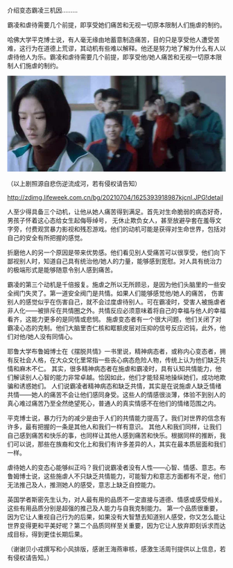 介绍变态霸凌三机因………


霸凌和虐待需要几个前提，即享受她们痛苦和无视一切原本限制人们施虐的制约。

哈佛大学平克博士说，有人毫无缘由地蓄意制造痛苦，目的只是享受他人遭受苦难，这行为在道德上荒谬，其动机有些难以解释。他还是努力地了解为什么有人以虐待他人为乐。霸凌和虐待需要几个前提，即享受他/她人痛苦和无视一切原本限制人们施虐的制约。


![介绍变态霸凌三机因](https://github.com/ywangnccu/ywang/blob/main/images/BULLYING.jpg)


（以上剧照源自悲伤逆流成河，若有侵权请告知）

http://zdimg.lifeweek.com.cn/bg/20210704/1625393918987kjcnl.JPG!detail

人至少得具备三个动机，让他从她人痛苦得到满足。首先对生命脆弱的病态好奇，男孩子怀着这心态给女生起侮辱绰号，
无休止欺负女人，甚至放避孕套在羞辱文字旁，付费观赏暴力影视和残忍游戏。他们的动机可能是获得对生命世界，包括对自己的安全有所把握的感觉。

折磨他人的另一个原因是带来优势感。他们看见别人受痛苦可以很享受，他们向下鄙视别人时，知道自己具有统治他/她人的力量，能够感到宽慰。对人具有统治力的极端形式是能够随意令别人感到痛苦。

霸凌的第三个动机是千倍报复。施虐之所以无所顾忌，是因为他们头脑里的一些安全阀门失灵了。第一道安全阀门是共情。如果人们能够感觉他/她人的痛苦，
伤害别人的感觉似乎在伤害自己，就不会过度虐待别人。可在霸凌时，受害人被施虐者非人化——被排斥在共情圈之外。共情反应必须意味着将自己的幸福与他人的幸福看齐，这能力更多的是同情或悲悯。
施虐变态者有一个很大问题，他们关闭了对霸凌心态的克制。他们大脑里杏仁核和眶额皮层对压抑的信号反应迟钝，此外，他们对他/她人没有同情心。

耶鲁大学布鲁姆博士在《摆脱共情》一书里说，精神病态者，或称内心变态者，拥有反社会人格，在大众文化里常指一些丧心病态危险人物，传统上认为他们缺乏共情和麻木不仁。
其实，很多精神病态者在施虐和霸凌时，具有认知共情能力，他们解读别人心智的能力非常卓越。恰因如此，他们才能轻易地操纵她们，成功地欺骗和诱惑她们。
人们说霸凌者精神病态和缺乏共情，其实是在说施虐人缺乏情绪共情——她人的痛苦不会让他们感同身受。这些人的情感很淡薄，体验不到别人的真心难过痛苦乃至全然绝望死心，普通人的真实情感不在他们的情绪范围之内。

平克博士说，暴力行为的减少是由于人们的共情能力提高了。我们对世界的信念有许多，最有把握的一条是其他人和我们一样有意识。
其他人和我们同样，让我们自己感到痛苦和快乐的事，也同样让其他人感到痛苦和快乐。根据同样的推断，我们可以说，那些在族裔和文化上和我们有许多差异的人，其实在最本质层面和我们一样。

虐待她人的变态心能够纠正吗？我们说霸凌者没有人性——心智、情感、意志。布鲁姆博士说，这些施虐人不只缺乏共情能力，可能智力和意志方面都有不足，他们无法推己及人，推测她人的感受，意志上缺乏自控能力。

英国学者斯密先生认为，对人最有用的品质不一定直接与道德、情感或感受相关。这些有用品质分别是超强的推己及人能力与自我克制能力。
第一个品质很重要，因为它让人重视自己行为的后果，如果没有大智慧去知道别人感受，你又怎么能让世界变得更和平美好呢？第二个品质同样至关重要，因为它让人放弃即刻诉求而达成目标，得到更佳长期后果。


（谢谢贝小戎撰写和小风排版，感谢王海燕审核，感激生活周刊提供以上信息，若有侵权请告知。）
